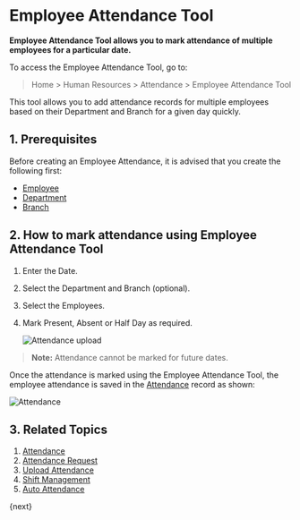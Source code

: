 <!-- add-breadcrumbs -->
# Employee Attendance Tool

**Employee Attendance Tool allows you to mark attendance of multiple employees for a particular date.**

To access the Employee Attendance Tool, go to:

> Home > Human Resources > Attendance > Employee Attendance Tool

This tool allows you to add attendance records for multiple employees based on their Department and Branch for a given day quickly.

## 1. Prerequisites


Before creating an Employee Attendance, it is advised that you create the following first:

* [Employee](/docs/v12/user/manual/en/human-resources/employee)
* [Department](/docs/v12/user/manual/en/human-resources/department)
* [Branch](/docs/v12/user/manual/en/human-resources/branch)

## 2. How to mark attendance using Employee Attendance Tool

1. Enter the Date.
1. Select the Department and Branch (optional).
1. Select the Employees.
1. Mark Present, Absent or Half Day as required.


    <img class="screenshot" alt="Attendance upload" src="{{docs_base_url}}/v12/assets/img/human-resources/employee-attendance-tool.gif">

> **Note:** Attendance cannot be marked for future dates.

Once the attendance is marked using the Employee Attendance Tool, the employee attendance is saved in the [Attendance](/docs/v12/user/manual/en/human-resources/attendance) record as shown:

<img class="screenshot" alt="Attendance" src="{{docs_base_url}}/v12/assets/img/human-resources/attendance_tool1.png">


## 3. Related Topics

1. [Attendance](/docs/v12/user/manual/en/human-resources/attendance)
1. [Attendance Request](/docs/v12/user/manual/en/human-resources/attendance-request)
1. [Upload Attendance](/docs/v12/user/manual/en/human-resources/upload-attendance)
1. [Shift Management](/docs/v12/user/manual/en/human-resources/shift-management)
1. [Auto Attendance](/docs/v12/user/manual/en/human-resources/auto-attendance)


{next}
